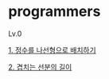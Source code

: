 # programmers

Lv.0

<a href="https://school.programmers.co.kr/learn/courses/30/lessons/181832" target="_blank"> 1. 정수를 나선형으로 배치하기 </a>

<a href="https://school.programmers.co.kr/learn/courses/30/lessons/120876" target="_blank"> 2. 겹치는 선분의 길이 </a>
